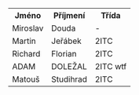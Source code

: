 <html>
  <head>
  </head>
  <body>
  <table>
    <th>Jméno</th>
    <th>Příjmení</th>
    <th>Třída</th>
    <tr>
      <td>Miroslav</td>
      <td>Douda</td>
      <td>-</td>
    </tr>
    <tr>
      <td>Martin</td>
      <td>Jeřábek</td>
      <td>2ITC</td>
    </tr>
    <tr>
      <td>Richard</td>
      <td>Florian</td>
      <td>2ITC</td>
    </tr>
     <tr>
      <td>ADAM</td>
      <td>DOLEŽAL</td>
      <td>2ITC wtf</td>
    </tr>
	<tr>
	<td>Matouš</td>
	<td>Studihrad</td>
	<td>2ITC</td>
	</tr>
  </table>
  </body>
</html>
